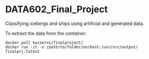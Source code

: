 # DATA602_Final_Project

Classifying icebergs and ships using artificial and generated data. 


To extract the data from the container:

``` 
docker pull kaiserxc/finalproject/
docker run -it -v /path/to/folder/on/host:/usr/src/output/ finalprj:latest
```
